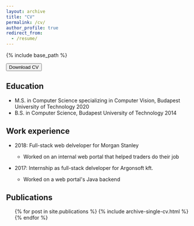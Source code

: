 ```yaml
---
layout: archive
title: "CV"
permalink: /cv/
author_profile: true
redirect_from:
  - /resume/
---
```


{% include base_path %}

 
<form method="get" action="/media/Resume.pdf">
   <button class="btn btn--inverse" type="submit">Download CV</button>
</form>

Education
-------
* M.S. in Computer Science specializing in Computer Vision, Budapest University of Technology 2020
* B.S. in Computer Science, Budapest University of Technology 2014

Work experience
-------
* 2018: Full-stack web delveloper for Morgan Stanley
  * Worked on an internal web portal that helped traders do their job

* 2017: Internship as full-stack delveloper for Argonsoft kft.
  * Worked on a web portal's Java backend

Publications
--------
  <ul>{% for post in site.publications %}
    {% include archive-single-cv.html %}
  {% endfor %}</ul>
